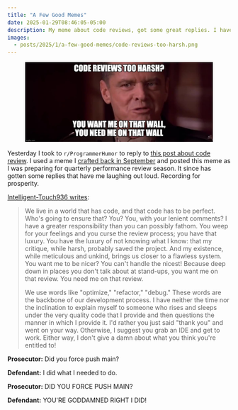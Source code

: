 ```yaml
---
title: "A Few Good Memes"
date: 2025-01-29T08:46:05-05:00
description: My meme about code reviews, got some great replies. I have to share.
images:
  - posts/2025/1/a-few-good-memes/code-reviews-too-harsh.png
---
```


<figure>
<img src="code-reviews-too-harsh.png" alt="A scene from the movie A Few Good Men. Base Commander Colonel Nathan Jessep is on the stand. The meme reads: CODE REVIEWS TOO HARSH? / YOU WANT ME ON THAT WALL, YOU NEED ME ON THAT WALL." data-action="zoom">
</figure>

Yesterday I took to `r/ProgrammerHumor` to reply to [this post about code review](https://www.reddit.com/r/ProgrammerHumor/comments/1ib4ifc/titleisdealingwithatoxicsenior/). I used a meme I [crafted back in September](https://jawns.club/@zorn/113194431261362116) and posted this meme as I was preparing for quarterly performance review season. It since has gotten some replies that have me laughing out loud. Recording for prosperity.

[Intelligent-Touch936 writes](https://www.reddit.com/r/ProgrammerHumor/comments/1ich83t/comment/m9rixfv/):

> We live in a world that has code, and that code has to be perfect. Who's going to ensure that? You? You, with your lenient comments? I have a greater responsibility than you can possibly fathom. You weep for your feelings and you curse the review process; you have that luxury. You have the luxury of not knowing what I know: that my critique, while harsh, probably saved the project. And my existence, while meticulous and unkind, brings us closer to a flawless system. You want me to be nicer? You can't handle the nicest! Because deep down in places you don't talk about at stand-ups, you want me on that review. You need me on that review.
>
> We use words like "optimize," "refactor," "debug." These words are the backbone of our development process. I have neither the time nor the inclination to explain myself to someone who rises and sleeps under the very quality code that I provide and then questions the manner in which I provide it. I'd rather you just said "thank you" and went on your way. Otherwise, I suggest you grab an IDE and get to work. Either way, I don't give a damn about what you think you're entitled to!

**Prosecutor:** Did you force push main?

**Defendant:** I did what I needed to do.

**Prosecutor:** DID YOU FORCE PUSH MAIN?

**Defendant:** YOU'RE GODDAMNED RIGHT I DID!
